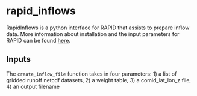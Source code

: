 # rapid_inflows
RapidInflows is a python interface for RAPID that assists to prepare inflow data. More information about installation and the input parameters for RAPID can be found [here](http://rapid-hub.org).

## Inputs
The `create_inflow_file` function takes in four parameters: 1) a list of gridded runoff netcdf datasets, 2) a weight table, 3) a comid_lat_lon_z file, 4) an output filename
